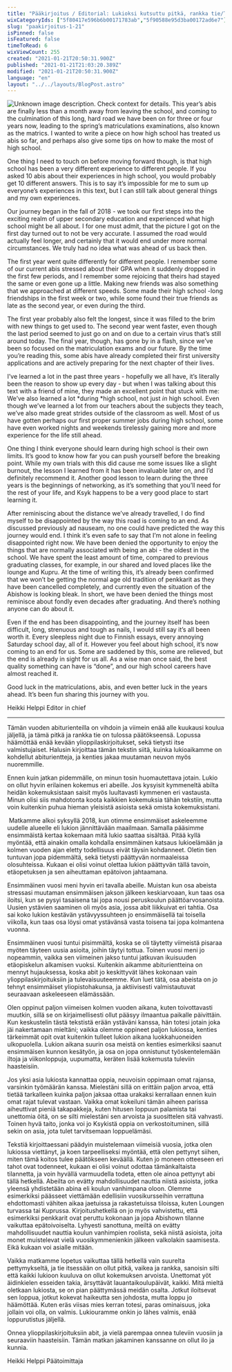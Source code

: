 ```yaml
---
title: "Pääkirjoitus / Editorial: Lukioksi kutsuttu pitkä, rankka tie/The long, hard road called high school"
wixCategoryIds: ["5f80417e596b6b00171783ab","5f90588e95d3ba00172ad6e7"]
slug: "paakirjoitus-1-21"
isPinned: false
isFeatured: false
timeToRead: 6
wixViewCount: 255
created: "2021-01-21T20:50:31.900Z"
published: "2021-01-21T21:03:20.389Z"
modified: "2021-01-21T20:50:31.900Z"
language: "en"
layout: "../../layouts/BlogPost.astro"
---
```


![Unknown image description. Check context for details.](https://static.wixstatic.com/media/18093e_c049480e23c24fa4a0b9e517f8fd3e19~mv2.jpg)
This year’s abis are finally less than a month away from leaving the school, and coming to the culmination of this long, hard road we have been on for three or four years now, leading to the spring’s matriculations examinations, also known as the matrics. I wanted to write a piece on how high school has treated us abis so far, and perhaps also give some tips on how to make the most of high school.

One thing I need to touch on before moving forward though, is that high school has been a very different experience to different people. If you asked 10 abis about their experiences in high school, you would probably get 10 different answers. This is to say it’s impossible for me to sum up everyone’s experiences in this text, but I can still talk about general things and my own experiences.&nbsp;

Our journey began in the fall of 2018 - we took our first steps into the exciting realm of upper secondary education and experienced what high school might be all about. I for one must admit, that the picture I got on the first day turned out to not be very accurate. I assumed the road would actually feel longer, and certainly that it would end under more normal circumstances. We truly had no idea what was ahead of us back then.&nbsp;

The first year went quite differently for different people. I remember some of our current abis stressed about their GPA when it suddenly dropped in the first few periods, and I remember some rejoicing that theirs had stayed the same or even gone up a little. Making new friends was also something that we approached at different speeds. Some made their high school -long friendships in the first week or two, while some found their true friends as late as the second year, or even during the third.&nbsp;

The first year probably also felt the longest, since it was filled to the brim with new things to get used to. The second year went faster, even though the last period seemed to just go on and on due to a certain virus that’s still around today. The final year, though, has gone by in a flash, since we’ve been so focused on the matriculation exams and our future. By the time you’re reading this, some abis have already completed their first university applications and are actively preparing for the next chapter of their lives.&nbsp;

I’ve learned a lot in the past three years - hopefully we all have, it’s literally been the reason to show up every day - but when I was talking about this text with a friend of mine, they made an excellent point that stuck with me: We’ve also learned a lot *during *high school, not just *in* high school. Even though we’ve learned a lot from our teachers about the subjects they teach, we’ve also made great strides outside of the classroom as well. Most of us have gotten perhaps our first proper summer jobs during high school, some have even worked nights and weekends tirelessly gaining more and more experience for the life still ahead.&nbsp;

One thing I think everyone should learn during high school is their own limits. It’s good to know how far you can push yourself before the breaking point. While my own trials with this  did cause me some issues like a slight burnout, the lesson I learned from it has been invaluable later on, and I’d definitely recommend it. Another good lesson to learn during the three years is the beginnings of networking, as it’s something that you’ll need for the rest of your life, and Ksyk happens to be a very good place to start learning it.&nbsp;

After reminiscing about the distance we’ve already travelled, I do find myself to be disappointed by the way this road is coming to an end. As discussed previously ad nauseam, no one could have predicted the way this journey would end. I think it’s even safe to say that I’m not alone in feeling disappointed right now. We have been denied the opportunity to enjoy the things that are normally associated with being an abi - the oldest in the school. We have spent the least amount of time, compared to previous graduating classes, for example, in our shared and loved places like the lounge and Kupru. At the time of writing this, it’s already been confirmed that we won’t be getting the normal age old tradition of penkkarit as they have been cancelled completely, and currently even the situation of the Abishow is looking bleak. In short, we have been denied the things most reminisce about fondly even decades after graduating. And there’s nothing anyone can do about it.&nbsp;

Even if the end has been disappointing, and the journey itself has been difficult, long, strenuous and tough as nails, I would still say it’s all been worth it. Every sleepless night due to Finnish essays, every annoying Saturday school day, all of it. However you feel about high school, it’s now coming to an end for us. Some are saddened by this, some are relieved, but the end is already in sight for us all. As a wise man once said, the best quality something can have is “done”, and our high school careers have almost reached it.&nbsp;

Good luck in the matriculations, abis, and even better luck in the years ahead. It’s been fun sharing this journey with you.&nbsp;

Heikki Helppi
Editor in chief

---

Tämän vuoden abiturienteilla on vihdoin ja viimein enää alle kuukausi koulua jäljellä, ja tämä pitkä ja rankka tie on tulossa päätökseensä. Lopussa häämöttää enää kevään ylioppilaskirjoitukset, sekä tietysti itse valmistujaiset. Halusin kirjoittaa tämän tekstin siitä, kuinka lukioaikamme on kohdellut abiturientteja, ja kenties jakaa muutaman neuvon myös nuoremmille.&nbsp;

Ennen kuin jatkan pidemmälle, on minun tosin huomautettava jotain. Lukio on ollut hyvin erilainen kokemus eri abeille. Jos kysyisit kymmeneltä abilta heidän kokemuksistaan saisit myös luultavasti kymmenen eri vastausta. Minun olisi siis mahdotonta koota kaikkien kokemuksia tähän tekstiin, mutta voin kuitenkin puhua hieman yleisistä asioista sekä omista kokemuksistani.&nbsp;

&nbsp;Matkamme alkoi syksyllä 2018, kun otimme ensimmäiset askeleemme uudelle alueelle eli lukion jännittävään maailmaan. Samalla pääsimme ensimmäistä kertaa kokemaan mitä lukio saattaa sisältää. Pitää kyllä myöntää, että ainakin omalla kohdalla ensimmäinen katsaus lukioelämään ja kolmen vuoden ajan eletty todellisuus eivät täysin kohdanneet. Oletin tien tuntuvan jopa pidemmältä, sekä tietysti päättyvän normaaleissa olosuhteissa. Kukaan ei olisi voinut olettaa lukion päättyvän tällä tavoin, etäopetuksen ja sen aiheuttaman epätoivon jahtaamana.&nbsp;

Ensimmäinen vuosi meni hyvin eri tavalla abeille. Muistan kun osa abeista stressasi muutaman ensimmäisen jakson jälkeen keskiarvoaan, kun taas osa iloitsi, kun se pysyi tasaisena tai jopa nousi peruskoulun päättöarvosanoista. Uusien ystävien saaminen oli myös asia, jossa abit liikkuivat eri tahtia. Osa sai koko lukion kestävän ystävyyssuhteen jo ensimmäisellä tai toisella viikolla, kun taas osa löysi omat ystävänsä vasta toisena tai jopa kolmantena vuonna.&nbsp;

Ensimmäinen vuosi tuntui pisimmältä, koska se oli täytetty viimeistä pisaraa myöten täyteen uusia asioita, joihin täytyi tottua. Toinen vuosi meni jo nopeammin, vaikka sen viimeinen jakso tuntui jatkuvan ikuisuuden etäopiskelun alkamisen vuoksi. Kuitenkin aikamme abiturientteina on mennyt hujauksessa, koska abit jo keskittyvät lähes kokonaan vain ylioppilaskirjoituksiin ja tulevaisuuteemme. Kun luet tätä, osa abeista on jo tehnyt ensimmäiset yliopistohakunsa, ja aktiivisesti valmistautuvat seuraavaan askeleeseen elämässään.&nbsp;

Olen oppinut paljon viimeisen kolmen vuoden aikana, kuten toivottavasti muutkin, sillä se on kirjaimellisesti ollut pääsyy ilmaantua paikalle päivittäin. Kun keskustelin tästä tekstistä erään ystäväni kanssa, hän totesi jotain joka jäi nakertamaan mieltäni; vaikka olemme oppineet paljon lukiossa, kenties tärkeimmät opit ovat kuitenkin tulleet lukion aikana luokkahuoneiden ulkopuolella. Lukion aikana suurin osa meistä on kenties esimerkiksi saanut ensimmäisen kunnon kesätyön, ja osa on jopa onnistunut työskentelemään iltoja ja viikonloppuja, uupumatta, keräten lisää kokemusta tuleviin haasteisiin.&nbsp;

Jos yksi asia lukiosta kannattaa oppia, neuvoisin oppimaan omat rajansa, varsinkin työmäärän kanssa. Mielestäni sillä on erittäin paljon arvoa, että tietää tarkalleen kuinka paljon jaksaa ottaa urakaksi kerrallaan ennen kuin omat rajat tulevat vastaan. Vaikka omat kokeiluni tämän aiheen parissa aiheuttivat pieniä takapakkeja, kuten hitusen loppuun palamista tai unettomia öitä, on se silti mielestäni sen arvoista ja suosittelen sitä vahvasti. Toinen hyvä taito, jonka voi jo Ksykistä oppia on verkostoituminen, sillä sekin on asia, jota tulet tarvitsemaan loppuelämäsi.&nbsp;

Tekstiä kirjoittaessani päädyin muistelemaan viimeisiä vuosia, jotka olen lukiossa viettänyt, ja koen tarpeelliseksi myöntää, että olen pettynyt siihen, miten tämä koitos tulee päätökseen keväällä. Kuten jo moneen otteeseen eri tahot ovat todenneet, kukaan ei olisi voinut odottaa tämänkaltaista tilannetta, ja voin hyvällä varmuudella todeta, etten ole ainoa pettynyt abi tällä hetkellä. Abeilta on evätty mahdollisuudet nauttia niistä asioista, jotka yleensä yhdistetään abina eli koulun vanhimpana oloon. Olemme esimerkiksi päässeet viettämään edellisiin vuosikursseihin verrattuna ehdottomasti vähiten aikaa jaetuissa ja rakastetuissa tiloissa, kuten Loungen turvassa tai Kuprussa. Kirjoitushetkellä on jo myös vahvistettu, että esimerkiksi penkkarit ovat peruttu kokonaan ja jopa Abishown tilanne vaikuttaa epätoivoiselta. Lyhyesti sanottuna, meiltä on evätty mahdollisuudet nauttia koulun vanhimpien roolista, sekä niistä asioista, joita monet muistelevat vielä vuosikymmenienkin jälkeen valkolakin saamisesta. Eikä kukaan voi asialle mitään.&nbsp;

Vaikka matkamme lopetus vaikuttaa tällä hetkellä vain suurelta pettymykseltä, ja tie itsessään on ollut pitkä, vaikea ja rankka, sanoisin silti että kaikki lukioon kuuluva on ollut kokemuksen arvoista. Unettomat yöt äidinkielen esseiden takia, ärsyttävät lauantaikoulupäivät, kaikki. Mitä mieltä oletkaan lukiosta, se on pian päättymässä meidän osalta. Jotkut iloitsevat sen loppua, jotkut kokevat haikeutta sen johdosta, mutta loppu jo häämöttää. Kuten eräs viisas mies kerran totesi, paras ominaisuus, joka jollain voi olla, on valmis. Lukiouramme onkin jo lähes valmis, enää loppurutistus jäljellä.&nbsp;

Onnea ylioppilaskirjoituksiin abit, ja vielä parempaa onnea tuleviin vuosiin ja seuraaviin haasteisiin. Tämän matkan jakaminen kanssanne on ollut ilo ja kunnia.&nbsp;

Heikki Helppi
Päätoimittaja

